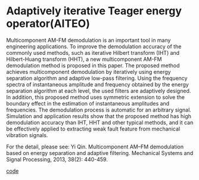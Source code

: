 # Adaptively iterative Teager energy operator(AITEO)

Multicomponent AM-FM demodulation is an important tool in many engineering applications. To improve the demodulation accuracy of the commonly used methods, such as iterative Hilbert transform (IHT) and Hilbert-Huang transform (HHT), a new multicomponent AM-FM demodulation method is proposed in this paper. The proposed method achieves multicomponent demodulation by iteratively using energy separation algorithm and adaptive low-pass filtering. Using the frequency spectra of instantaneous amplitude and frequency obtained by the energy separation algorithm at each level, the used filters are adaptively designed. In addition, this proposed method uses symmetric extension to solve the boundary effect in the estimation of instantaneous amplitudes and frequencies. The demodulation process is automatic for an arbitrary signal. Simulation and application results show that the proposed method has high demodulation accuracy than IHT, HHT and other typical methods, and it can be effectively applied to extracting weak fault feature from mechanical vibration signals. 

For the detail, please see: Yi Qin. Multicomponent AM–FM demodulation based on energy separation and adaptive filtering. Mechanical Systems and Signal Processing, 2013, 38(2): 440-459.

[code](https://github.com/QinYi-team/codes)